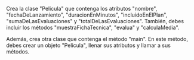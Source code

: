 Crea la clase "Pelicula" que contenga los atributos "nombre", "fechaDeLanzamiento", "duracionEnMinutos", "incluidoEnElPlan", "sumaDeLasEvaluaciones" y
"totalDeLasEvaluaciones". También, debes incluir los métodos "muestraFichaTecnica", "evalua" y "calculaMedia".

Además, crea otra clase que contenga el método "main". En este método, debes crear un objeto "Pelicula", llenar sus atributos y llamar a sus métodos.

